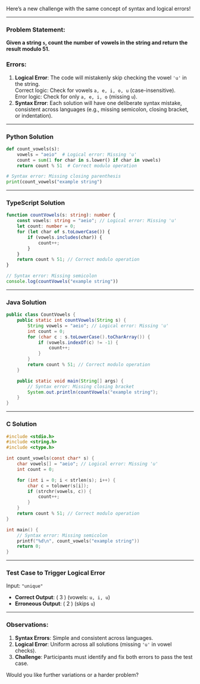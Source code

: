 Here’s a new challenge with the same concept of syntax and logical errors!

---

### **Problem Statement:**  
**Given a string `s`, count the number of vowels in the string and return the result modulo 51.**

### Errors:  
1. **Logical Error**: The code will mistakenly skip checking the vowel `'u'` in the string.  
   Correct logic: Check for vowels `a, e, i, o, u` (case-insensitive).  
   Error logic: Check for only `a, e, i, o` (missing `u`).  
2. **Syntax Error**: Each solution will have one deliberate syntax mistake, consistent across languages (e.g., missing semicolon, closing bracket, or indentation).

---

### **Python Solution**
```python
def count_vowels(s):
    vowels = "aeio"  # Logical error: Missing 'u'
    count = sum(1 for char in s.lower() if char in vowels)
    return count % 51  # Correct modulo operation

# Syntax error: Missing closing parenthesis
print(count_vowels("example string")  
```

---

### **TypeScript Solution**
```typescript
function countVowels(s: string): number {
    const vowels: string = "aeio"; // Logical error: Missing 'u'
    let count: number = 0;
    for (let char of s.toLowerCase()) {
        if (vowels.includes(char)) {
            count++;
        }
    }
    return count % 51; // Correct modulo operation
}

// Syntax error: Missing semicolon
console.log(countVowels("example string"))
```

---

### **Java Solution**
```java
public class CountVowels {
    public static int countVowels(String s) {
        String vowels = "aeio"; // Logical error: Missing 'u'
        int count = 0;
        for (char c : s.toLowerCase().toCharArray()) {
            if (vowels.indexOf(c) != -1) {
                count++;
            }
        }
        return count % 51; // Correct modulo operation
    }

    public static void main(String[] args) {
        // Syntax error: Missing closing bracket
        System.out.println(countVowels("example string");
    }
}
```

---

### **C Solution**
```c
#include <stdio.h>
#include <string.h>
#include <ctype.h>

int count_vowels(const char* s) {
    char vowels[] = "aeio"; // Logical error: Missing 'u'
    int count = 0;

    for (int i = 0; i < strlen(s); i++) {
        char c = tolower(s[i]);
        if (strchr(vowels, c)) {
            count++;
        }
    }
    return count % 51; // Correct modulo operation
}

int main() {
    // Syntax error: Missing semicolon
    printf("%d\n", count_vowels("example string"))
    return 0;
}
```

---

### Test Case to Trigger Logical Error  
Input: `"unique"`  
- **Correct Output**: \( 3 \) (vowels: `u, i, u`)  
- **Erroneous Output**: \( 2 \) (skips `u`)  

---

### Observations:  
1. **Syntax Errors**: Simple and consistent across languages.  
2. **Logical Error**: Uniform across all solutions (missing `'u'` in vowel checks).  
3. **Challenge**: Participants must identify and fix both errors to pass the test case.

Would you like further variations or a harder problem?